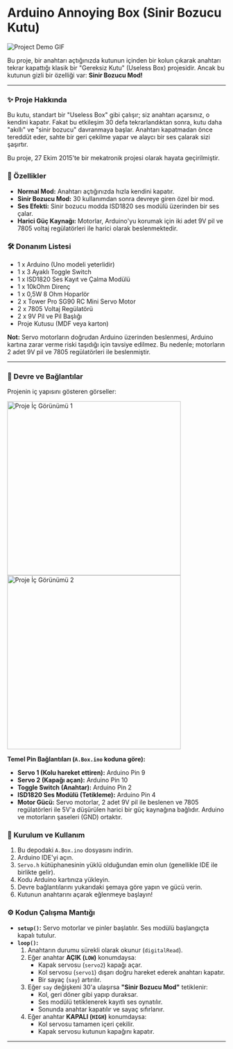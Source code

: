# Arduino Annoying Box (Sinir Bozucu Kutu)

![Project Demo GIF](demo.gif)

Bu proje, bir anahtarı açtığınızda kutunun içinden bir kolun çıkarak anahtarı tekrar kapattığı klasik bir "Gereksiz Kutu" (Useless Box) projesidir. Ancak bu kutunun gizli bir özelliği var: **Sinir Bozucu Mod!**

---

### **✨ Proje Hakkında**

Bu kutu, standart bir "Useless Box" gibi çalışır; siz anahtarı açarsınız, o kendini kapatır. Fakat bu etkileşim 30 defa tekrarlandıktan sonra, kutu daha "akıllı" ve "sinir bozucu" davranmaya başlar. Anahtarı kapatmadan önce tereddüt eder, sahte bir geri çekilme yapar ve alaycı bir ses çalarak sizi şaşırtır.

Bu proje, 27 Ekim 2015'te bir mekatronik projesi olarak hayata geçirilmiştir.

### **🔧 Özellikler**

* **Normal Mod:** Anahtarı açtığınızda hızla kendini kapatır.
* **Sinir Bozucu Mod:** 30 kullanımdan sonra devreye giren özel bir mod.
* **Ses Efekti:** Sinir bozucu modda ISD1820 ses modülü üzerinden bir ses çalar.
* **Harici Güç Kaynağı:** Motorlar, Arduino'yu korumak için iki adet 9V pil ve 7805 voltaj regülatörleri ile harici olarak beslenmektedir.

### **🛠️ Donanım Listesi**

* 1 x Arduino (Uno modeli yeterlidir)
* 1 x 3 Ayaklı Toggle Switch
* 1 x ISD1820 Ses Kayıt ve Çalma Modülü
* 1 x 10kOhm Direnç
* 1 x 0,5W 8 Ohm Hoparlör
* 2 x Tower Pro SG90 RC Mini Servo Motor
* 2 x 7805 Voltaj Regülatörü
* 2 x 9V Pil ve Pil Başlığı
* Proje Kutusu (MDF veya karton)

**Not:** Servo motorların doğrudan Arduino üzerinden beslenmesi, Arduino kartına zarar verme riski taşıdığı için tavsiye edilmez. Bu nedenle; motorların 2 adet 9V pil ve 7805 regülatörleri ile beslenmiştir.

---

### **🔌 Devre ve Bağlantılar**

Projenin iç yapısını gösteren görseller:

<img src="IMG_0007.jpg" alt="Proje İç Görünümü 1" width="400"/> <img src="IMG_0008.jpg" alt="Proje İç Görünümü 2" width="400"/>

**Temel Pin Bağlantıları (`A.Box.ino` koduna göre):**

* **Servo 1 (Kolu hareket ettiren):** Arduino Pin 9
* **Servo 2 (Kapağı açan):** Arduino Pin 10
* **Toggle Switch (Anahtar):** Arduino Pin 2
* **ISD1820 Ses Modülü (Tetikleme):** Arduino Pin 4
* **Motor Gücü:** Servo motorlar, 2 adet 9V pil ile beslenen ve 7805 regülatörleri ile 5V'a düşürülen harici bir güç kaynağına bağlıdır. Arduino ve motorların şaseleri (GND) ortaktır.

### **🚀 Kurulum ve Kullanım**

1.  Bu depodaki `A.Box.ino` dosyasını indirin.
2.  Arduino IDE'yi açın.
3.  `Servo.h` kütüphanesinin yüklü olduğundan emin olun (genellikle IDE ile birlikte gelir).
4.  Kodu Arduino kartınıza yükleyin.
5.  Devre bağlantılarını yukarıdaki şemaya göre yapın ve gücü verin.
6.  Kutunun anahtarını açarak eğlenmeye başlayın!

### **⚙️ Kodun Çalışma Mantığı**

* **`setup()`:** Servo motorlar ve pinler başlatılır. Ses modülü başlangıçta kapalı tutulur.
* **`loop()`:**
    1.  Anahtarın durumu sürekli olarak okunur (`digitalRead`).
    2.  Eğer anahtar **AÇIK (`LOW`)** konumdaysa:
        * Kapak servosu (`servo2`) kapağı açar.
        * Kol servosu (`servo1`) dışarı doğru hareket ederek anahtarı kapatır.
        * Bir sayaç (`say`) artırılır.
    3.  Eğer `say` değişkeni 30'a ulaşırsa **"Sinir Bozucu Mod"** tetiklenir:
        * Kol, geri döner gibi yapıp duraksar.
        * Ses modülü tetiklenerek kayıtlı ses oynatılır.
        * Sonunda anahtar kapatılır ve sayaç sıfırlanır.
    4.  Eğer anahtar **KAPALI (`HIGH`)** konumdaysa:
        * Kol servosu tamamen içeri çekilir.
        * Kapak servosu kutunun kapağını kapatır.

---